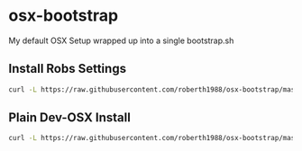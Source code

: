 # osx-bootstrap

My default OSX Setup wrapped up into a single bootstrap.sh


## Install Robs Settings
```bash
curl -L https://raw.githubusercontent.com/roberth1988/osx-bootstrap/master/bootstrap.sh | sh
```

## Plain Dev-OSX Install
```bash
curl -L https://raw.githubusercontent.com/roberth1988/osx-bootstrap/master/bootstrap_plain.sh | sh
```

